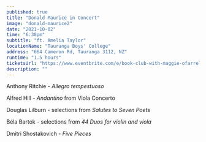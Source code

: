 ```yaml
---
published: true
title: "Donald Maurice in Concert"
image: "donald-maurice2"
date: "2021-10-02"
time: "6:30pm"
subtitle: "ft. Amelia Taylor"
locationName: "Tauranga Boys' College"
address: "664 Cameron Rd, Tauranga 3112, NZ"
runtime: "1.5 hours"
ticketsUrl: "https://www.eventbrite.com/e/book-club-with-maggie-ofarrell-tickets-138581626375?aff=ebdssbonlinesearch&keep_tld=1"
description: ""
---
```

Anthony Ritchie - *Allegro tempestuoso*

Alfred Hill - *Andantino* from Viola Concerto

Douglas Lilburn - selections from *Salutes to Seven Poets*

Béla Bartok - selections from *44 Duos for violin and viola*

Dmitri Shostakovich - *Five Pieces*
